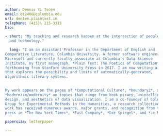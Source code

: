 ```yaml
---
author: Dennis Yi Tenen
email: dt2406@columbia.edu
url: denten.plaintext.in
telephone: (415)\ 215-3315
bio:

- short: "My teaching and research happen at the intersection of people, texts,
  and technology."

  long: "I am an Assistant Professor in the Department of English and
Comparative Literature, Columbia University. A former software engineer at
Microsoft and currently faculty associate at Columbia's Data Science
Institute, my first monograph, *Plain Text: The Poetics of Computation* is
forthcoming from Stanford University Press in 2017. I am now writing a book
that explores the possibility and limits of automatically-generated,
algorithmic literary systems.
  
  
My work appears on the pages of *Computational Culture*, *boundary2*, and
*Modernism/modernity* on topics that range from book piracy, unintelligent
design, and aesthetics of data visualization. I am a co-founder of Columbia's
Group for Experimental Methods in the Humanities, a research collective whose
work has received numerous awards, major grants, and recognition from the
press in *The New York Times*, *Fast Company*, *Der Spiegel*, and *Le Monde*."

papersize: letterpaper

---
```


